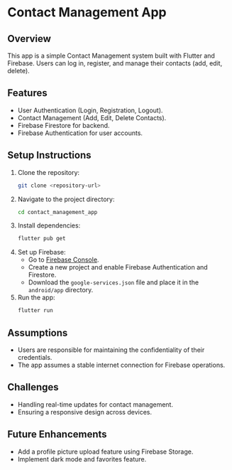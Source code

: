 # Contact Management App

## Overview
This app is a simple Contact Management system built with Flutter and Firebase. Users can log in, register, and manage their contacts (add, edit, delete).

## Features
- User Authentication (Login, Registration, Logout).
- Contact Management (Add, Edit, Delete Contacts).
- Firebase Firestore for backend.
- Firebase Authentication for user accounts.

## Setup Instructions
1. Clone the repository:
   ```bash
   git clone <repository-url>
   ```
2. Navigate to the project directory:
   ```bash
   cd contact_management_app
   ```
3. Install dependencies:
   ```bash
   flutter pub get
   ```
4. Set up Firebase:
   - Go to [Firebase Console](https://console.firebase.google.com/).
   - Create a new project and enable Firebase Authentication and Firestore.
   - Download the `google-services.json` file and place it in the `android/app` directory.
5. Run the app:
   ```bash
   flutter run
   ```

## Assumptions
- Users are responsible for maintaining the confidentiality of their credentials.
- The app assumes a stable internet connection for Firebase operations.

## Challenges
- Handling real-time updates for contact management.
- Ensuring a responsive design across devices.

## Future Enhancements
- Add a profile picture upload feature using Firebase Storage.
- Implement dark mode and favorites feature.
